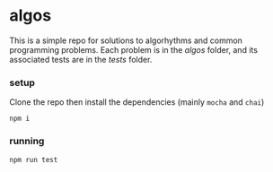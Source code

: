 # algos
This is a simple repo for solutions to algorhythms and common programming problems. Each problem is in the *algos* folder, and its associated tests are in the *tests* folder.

### setup
Clone the repo then install the dependencies (mainly `mocha` and `chai`)
```
npm i
```
### running
```
npm run test
```
